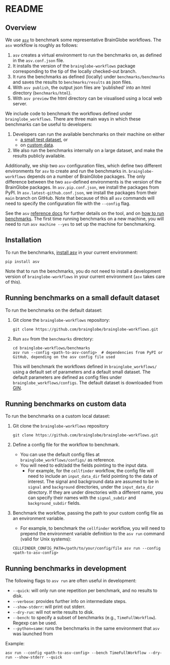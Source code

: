 # README

## Overview
We use [`asv`](https://asv.readthedocs.io) to benchmark some representative BrainGlobe workflows. The `asv` workflow is roughly as follows:
1. `asv` creates a virtual environment to run the benchmarks on, as defined in the `asv.conf.json` file.
1. It installs the version of the `brainglobe-workflows` package corresponding to the tip of the locally checked-out branch.
1. It runs the benchmarks as defined (locally) under `benchmarks/benchmarks` and saves the results to `benchmarks/results` as json files.
1. With `asv publish`, the output json files are 'published' into an html directory (`benchmarks/html`).
1. With `asv preview` the html directory can be visualised using a local web server.



We include code to benchmark the workflows defined under `brainglobe_workflows`. There are three main ways in which these benchmarks can be useful to developers:
1. Developers can run the available benchmarks on their machine on either
    - [a small test dataset](#running-benchmarks-on-a-small-default-dataset), or
    - on [custom data](#running-benchmarks-on-custom-data).
1. We also run the benchmarks internally on a large dataset, and make the results publicly available.

Additionally, we ship two `asv` configuration files, which define two different environments for `asv` to create and run the benchmarks in. `brainglobe-workflows` depends on a number of BrainGlobe packages. The only difference between the two `asv`-defined environments is the version of the BrainGlobe packages. In `asv.pip.conf.json`, we install the packages from PyPI. In `asv.latest-github.conf.json`, we install the packages from their `main` branch on GitHub. Note that because of this all `asv` commands will need to specify the configuration file with the `--config` flag.

See the `asv` [reference docs](https://asv.readthedocs.io/en/stable/reference.html) for further details on the tool, and on [how to run benchmarks](https://asv.readthedocs.io/en/stable/using.html#running-benchmarks). The first time running benchmarks on a new machine, you will need to run `asv machine --yes` to set up the machine for benchmarking.


## Installation

To run the benchmarks, [install asv](https://asv.readthedocs.io/en/stable/installing.html) in your current environment:
```
pip install asv
```
Note that to run the benchmarks, you do not need to install a development version of `brainglobe-workflows` in your current environment (`asv` takes care of this).


## Running benchmarks on a small default dataset

To run the benchmarks on the default dataset:

1. Git clone the `brainglobe-workflows` repository:
    ```
    git clone https://github.com/brainglobe/brainglobe-workflows.git
    ```
1. Run `asv` from the `benchmarks` directory:
    ```
    cd brainglobe-workflows/benchmarks
    asv run --config <path-to-asv-config>  # dependencies from PyPI or GitHub, depending on the asv config file used
    ```
    This will benchmark the workflows defined in `brainglobe_workflows/` using a default set of parameters and a default small dataset. The default parameters are defined as config files under `brainglobe_workflows/configs`. The default dataset is downloaded from [GIN](https://gin.g-node.org/G-Node/info/wiki).

## Running benchmarks on custom data
To run the benchmarks on a custom local dataset:

1. Git clone the `brainglobe-workflows` repository
    ```
    git clone https://github.com/brainglobe/brainglobe-workflows.git
    ```
1. Define a config file for the workflow to benchmark.
    - You can use the default config files at `brainglobe_workflows/configs/` as reference.
    - You will need to edit/add the fields pointing to the input data.
        - For example, for the `cellfinder` workflow, the config file will need to include an `input_data_dir` field pointing to the data of interest. The signal and background data are assumed to be in `signal` and `background` directories, under the `input_data_dir` directory. If they are under directories with a different name, you can specify their names with the `signal_subdir` and `background_subdir` fields.

1. Benchmark the workflow, passing the path to your custom config file as an environment variable.
    - For example, to benchmark the `cellfinder` workflow, you will need to prepend the environment variable definition to the `asv run` command (valid for Unix systems):
    ```
    CELLFINDER_CONFIG_PATH=/path/to/your/config/file asv run --config <path-to-asv-config>
    ```

## Running benchmarks in development
The following flags to `asv run` are often useful in development:
- `--quick`: will only run one repetition per benchmark, and no results to disk.
- `--verbose`: provides further info on intermediate steps.
- `--show-stderr`: will print out stderr.
- `--dry-run`: will not write results to disk.
- `--bench`: to specify a subset of benchmarks (e.g., `TimeFullWorkflow`). Regexp can be used.
- `--python=same`: runs the benchmarks in the same environment that `asv` was launched from

Example:
```
asv run --config <path-to-asv-config> --bench TimeFullWorkflow --dry-run --show-stderr --quick
```
